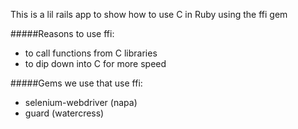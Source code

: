 This is a lil rails app to show how to use C in Ruby using the ffi gem

#####Reasons to use ffi:
* to call functions from C libraries
* to dip down into C for more speed

#####Gems we use that use ffi:
* selenium-webdriver (napa)
* guard (watercress)